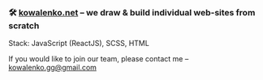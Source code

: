 ### 🛠️ [kowalenko.net](https://kowalenko.net) – we draw & build individual web-sites from scratch

Stack: JavaScript (ReactJS), SCSS, HTML

If you would like to join our team, please contact me – kowalenko.gg@gmail.com
